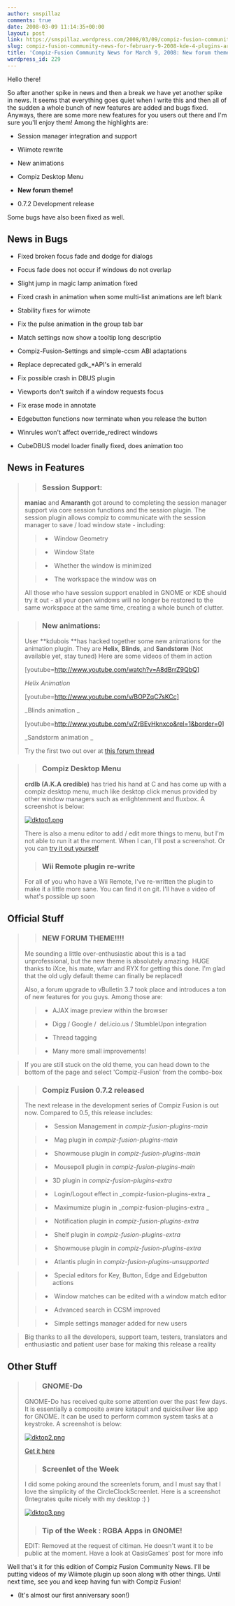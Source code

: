 ```yaml
---
author: smspillaz
comments: true
date: 2008-03-09 11:14:35+00:00
layout: post
link: https://smspillaz.wordpress.com/2008/03/09/compiz-fusion-community-news-for-february-9-2008-kde-4-plugins-are-in/
slug: compiz-fusion-community-news-for-february-9-2008-kde-4-plugins-are-in
title: 'Compiz-Fusion Community News for March 9, 2008: New forum theme (finally)!'
wordpress_id: 229
---
```


Hello there!

So after another spike in news and then a break we have yet another spike in news. It seems that everything goes quiet when I write this and then all of the sudden a whole bunch of new features are added and bugs fixed. Anyways, there are some more new features for you users out there and I'm sure you'll enjoy them! Among the highlights are:



	
  * Session manager integration and support

	
  * Wiimote rewrite

	
  * New animations

	
  * Compiz Desktop Menu

	
  * **New forum theme!**

	
  * 0.7.2 Development release


Some bugs have also been fixed as well.


## News in Bugs





	
  * Fixed broken focus fade and dodge for dialogs

	
  * Focus fade does not occur if windows do not overlap

	
  * Slight jump in magic lamp animation fixed

	
  * Fixed crash in animation when some multi-list animations are left blank

	
  * Stability fixes for wiimote

	
  * Fix the pulse animation in the group tab bar

	
  * Match settings now show a tooltip long descriptio

	
  * Compiz-Fusion-Settings and simple-ccsm ABI adaptations

	
  * Replace deprecated gdk_*API's in emerald

	
  * Fix possible crash in DBUS plugin

	
  * Viewports don't switch if a window requests focus

	
  * Fix erase mode in annotate

	
  * Edgebutton functions now terminate when you release the button

	
  * Winrules won't affect override_redirect windows

	
  * CubeDBUS model loader finally fixed, does animation too




## News in Features




<blockquote>

> 
> ### **Session Support:**
> 
> 
**maniac** and **Amaranth** got around to completing the session manager support via core session functions and the session plugin. The session plugin allows compiz to communicate with the session manager to save / load window state - including:

> 
> 
	
>   *  Window Geometry
> 
	
>   *  Window State
> 
	
>   *  Whether the window is minimized
> 
	
>   *  The workspace the window was on
> 

All those who have session support enabled in GNOME or KDE should try it out - all your open windows will no longer be restored to the same workspace at the same time, creating a whole bunch of clutter.</blockquote>




<blockquote>

> 
> ### **New animations:**
> 
> 
User **kdubois **has hacked together some new animations for the animation plugin. They are **Helix**, **Blinds**, and **Sandstorm** (Not available yet, stay tuned) Here are some videos of them in action

[youtube=http://www.youtube.com/watch?v=A8dBrrZ9QbQ]

_Helix Animation_

[youtube=http://www.youtube.com/v/BOPZqC7sKCc]

_Blinds animation _

[youtube=http://www.youtube.com/v/ZrBEvHknxco&rel=1&border=0]

_Sandstorm animation _

Try the first two out over at [this forum thread](http://forum.compiz-fusion.org/showpost.php?p=51401&postcount=16)</blockquote>




<blockquote>

> 
> ### Compiz Desktop Menu
> 
> 
**crdlb (A.K.A credible)** has tried his hand at C and has come up with a compiz desktop menu, much like desktop click menus provided by other window managers such as enlightenment and fluxbox. A screenshot is below:

[![dktop1.png](http://smspillaz.files.wordpress.com/2008/03/dktop1.png)](http://smspillaz.files.wordpress.com/2008/03/dktop1.png)

There is also a menu editor to add / edit more things to menu, but I'm not able to run it at the moment. When I can, I'll post a screenshot. Or you can [try it out yourself ](http://forum.compiz-fusion.org/showthread.php?t=7070)

> 
> ### Wii Remote plugin re-write
> 
> 
For all of you who have a Wii Remote, I've re-written the plugin to make it a little more sane. You can find it on git. I'll have a video of what's possible up soon</blockquote>




## Official Stuff




<blockquote>

> 
> ### NEW FORUM THEME!!!!
> 
> 
Me sounding a little over-enthusiastic about this is a tad unprofessional, but the new theme is absolutely amazing. HUGE thanks to iXce, his mate, wfarr and RYX for getting this done. I'm glad that the old ugly default theme can finally be replaced!

Also, a forum upgrade to vBulletin 3.7 took place and introduces a ton of new features for you guys. Among those are:

> 
> 
	
>   * AJAX image preview within the browser
> 
	
>   * Digg / Google /  del.icio.us / StumbleUpon integration
> 
	
>   * Thread tagging
> 
	
>   * Many more small improvements!
> 

</blockquote>




<blockquote>If you are still stuck on the old theme, you can head down to the bottom of the page and select 'Compiz-Fusion' from the combo-box</blockquote>




<blockquote>

> 
> ### Compiz Fusion 0.7.2 released
> 
> 
The next release in the development series of Compiz Fusion is out now. Compared to 0.5, this release includes:

> 
> 
	
>   *  Session Management in _compiz-fusion-plugins-main_
> 
	
>   *  Mag plugin in _compiz-fusion-plugins-main_
> 
	
>   *  Showmouse plugin in _compiz-fusion-plugins-main_
> 
	
>   *  Mousepoll plugin in _compiz-fusion-plugins-main_
> 
	
>   * 3D plugin in _compiz-fusion-plugins-extra_
> 
	
>   *  Login/Logout effect in _compiz-fusion-plugins-extra _
> 
	
>   *  Maximumize plugin in _compiz-fusion-plugins-extra _
> 
	
>   *  Notification plugin in _compiz-fusion-plugins-extra_
> 
	
>   *  Shelf plugin in _compiz-fusion-plugins-extra_
> 
	
>   *  Showmouse plugin  in _compiz-fusion-plugins-extra_
> 
	
>   *  Atlantis plugin  in _compiz-fusion-plugins-unsupported_
> 

</blockquote>




<blockquote></blockquote>




<blockquote>

> 
> 
	
>   *  Special editors for Key, Button, Edge and Edgebutton actions
> 
	
>   *  Window matches can be edited with a window match editor
> 
	
>   *  Advanced search in CCSM improved
> 
	
>   *  Simple settings manager added for new users
> 

</blockquote>




<blockquote>Big thanks to all the developers, support team, testers, translators and enthusiastic and patient user base for making this release a reality</blockquote>




## Other Stuff




<blockquote>

> 
> ### GNOME-Do
> 
> 
GNOME-Do has received quite some attention over the past few days. It is essentially a composite aware katapult and quicksilver like app for GNOME. It can be used to perform common system tasks at a keystroke. A screenshot is below:

[![dktop2.png](http://smspillaz.files.wordpress.com/2008/03/dktop2.png)](http://smspillaz.files.wordpress.com/2008/03/dktop2.png)

[Get it here](https://wiki.ubuntu.com/GnomeDo/Installation)

> 
> ### Screenlet of the Week
> 
> 
I did some poking around the screenlets forum, and I must say that I love the simplicity of the CircleClockScreenlet. Here is a screenshot (Integrates quite nicely with my desktop :) )

[![dktop3.png](http://smspillaz.files.wordpress.com/2008/03/dktop3.png)](http://smspillaz.files.wordpress.com/2008/03/dktop3.png)

> 
> ### Tip of the Week : RGBA Apps in GNOME!
> 
> 
EDIT: Removed at the request of citiman. He doesn't want it to be public at the moment. Have a look at OasisGames' post for more info</blockquote>


Well that's it for this edition of Compiz Fusion Community News. I'll be putting videos of my Wiimote plugin up soon along with other things. Until next time, see you and keep having fun with Compiz Fusion!

- (It's almost our first anniversary soon!)
